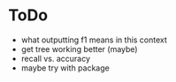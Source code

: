 # ToDo

- what outputting f1 means in this context
- get tree working better (maybe)
- recall vs. accuracy
- maybe try with package
